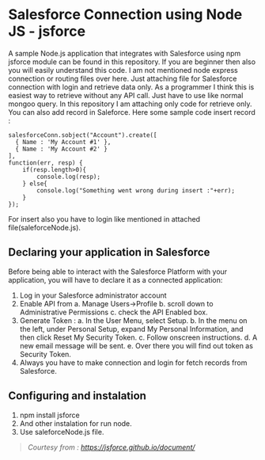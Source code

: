 
# Salesforce Connection using Node JS - jsforce
A sample Node.js application that integrates with Salesforce using npm jsforce module can be found in this repository. If you are beginner then also you will easily understand this code. I am not mentioned node express connection or routing files over here. Just attaching file for Salesforce connection with login and retrieve data only. 
As a programmer I think this is easiest way to retrieve without any API call. Just have to use like normal mongoo query. In this repository I am attaching only code for retrieve only. You can also add record in Saleforce. Here some sample code insert record :

```
salesforceConn.sobject("Account").create([
  { Name : 'My Account #1' },
  { Name : 'My Account #2' }
],
function(err, resp) {
	if(resp.length>0){
		console.log(resp);
	} else{
		console.log("Something went wrong during insert :"+err);
	}
});
```
For insert also you have to login like mentioned in attached file(saleforceNode.js).


## Declaring your application in Salesforce

Before being able to interact with the Salesforce Platform with your application, you will have to declare it as a connected application:

1. Log in your Salesforce administrator account
2. Enable API from 
	a. Manage Users->Profile 
	b. scroll down to Administrative Permissions 
	c. check the API Enabled box. 
3. Generate Token : 
	a. In the User Menu, select Setup. 
	b. In the menu on the left, under Personal Setup, expand My Personal Information, and then click Reset My Security Token.
	c. Follow onscreen instructions.
	d. A new email message will be sent.
	e. Over there you will find out token as Security Token.
4. Always you have to make connection and login for fetch records from Salesforce.


## Configuring and instalation

1. npm install jsforce
2. And other instalation for run node.
3. Use saleforceNode.js file.


> *Courtesy from : https://jsforce.github.io/document/* 
